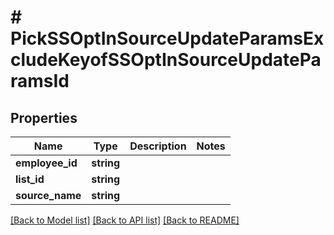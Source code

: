 # # PickSSOptInSourceUpdateParamsExcludeKeyofSSOptInSourceUpdateParamsId

## Properties

Name | Type | Description | Notes
------------ | ------------- | ------------- | -------------
**employee_id** | **string** |  |
**list_id** | **string** |  |
**source_name** | **string** |  |

[[Back to Model list]](../../README.md#models) [[Back to API list]](../../README.md#endpoints) [[Back to README]](../../README.md)
